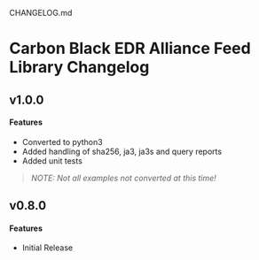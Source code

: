 CHANGELOG.md
# Carbon Black EDR Alliance Feed Library Changelog

## v1.0.0
#### Features
 * Converted to python3
 * Added handling of sha256, ja3, ja3s and query reports
 * Added unit tests

> _NOTE: Not all examples not converted at this time!_

## v0.8.0
#### Features
 * Initial Release

